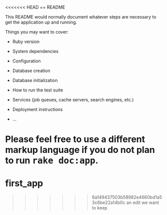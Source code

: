 <<<<<<< HEAD
== README

This README would normally document whatever steps are necessary to get the
application up and running.

Things you may want to cover:

* Ruby version

* System dependencies

* Configuration

* Database creation

* Database initialization

* How to run the test suite

* Services (job queues, cache servers, search engines, etc.)

* Deployment instructions

* ...


Please feel free to use a different markup language if you do not plan to run
<tt>rake doc:app</tt>.
=======
first_app
=========
>>>>>>> 6a149437503b58982e4660bd1a53c6be22a14b0c
an edit we want to keep

